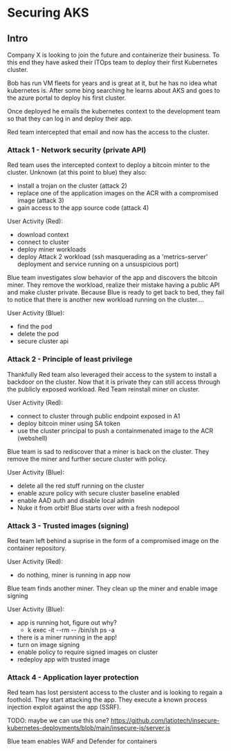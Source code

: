 # Securing AKS

## Intro
Company X is looking to join the future and containerize their business. To this end they have asked their ITOps team to deploy their first Kubernetes cluster.

Bob has run VM fleets for years and is great at it, but he has no idea what kubernetes is. After some bing searching he learns about AKS and goes to the azure portal to deploy his first cluster.

Once deployed he emails the kubernetes context to the development team so that they can log in and deploy their app.

Red team intercepted that email and now has the access to the cluster.

### Attack 1 - Network security (private API)

Red team uses the intercepted context to deploy a bitcoin minter to the cluster.
Unknown (at this point to blue) they also:
  * install a trojan on the cluster (attack 2)
  * replace one of the application images on the ACR with a compromised image (attack 3)
  * gain access to the app source code (attack 4)

User Activity (Red):
  * download context
  * connect to cluster
  * deploy miner workloads
  * deploy Attack 2 workload (ssh masquerading as a 'metrics-server' deployment and service running on a unsuspicious port)

Blue team investigates slow behavior of the app and discovers the bitcoin miner. They remove the workload, realize their mistake having a public API and make cluster private. Because Blue is ready to get back to bed, they fail to notice that there is another new workload running on the cluster....

User Activity (Blue):
  * find the pod
  * delete the pod
  * secure cluster api

### Attack 2 - Principle of least privilege

Thankfully Red team also leveraged their access to the system to install a backdoor on the cluster. Now that it is private they can still access through the publicly exposed workload.
Red Team reinstall miner on cluster.

User Activity (Red):
  * connect to cluster through public endpoint exposed in A1
  * deploy bitcoin miner using SA token
  * use the cluster principal to push a containmenated image to the ACR (webshell)

Blue team is sad to rediscover that a miner is back on the cluster. They remove the miner and further secure cluster with policy.

User Activity (Blue):
  * delete all the red stuff running on the cluster
  * enable azure policy with secure cluster baseline enabled
  * enable AAD auth and disable local admin
  * Nuke it from orbit! Blue starts over with a fresh nodepool


### Attack 3 - Trusted images (signing)

Red team left behind a suprise in the form of a compromised image on the container repository.

User Activity (Red):
  * do nothing, miner is running in app now

Blue team finds another miner. They clean up the miner and enable image signing

User Activity (Blue):
  * app is running hot, figure out why?
    * k exec -it --rm -- /bin/sh ps -a
  * there is a miner running in the app!
  * turn on image signing
  * enable policy to require signed images on cluster
  * redeploy app with trusted image

### Attack 4 - Application layer protection

Red team has lost persistent access to the cluster and is looking to regain a foothold. They start attacking the app. They execute a known process injection exploit against the app (SSRF).

TODO: maybe we can use this one? https://github.com/latiotech/insecure-kubernetes-deployments/blob/main/insecure-js/server.js

Blue team enables WAF and Defender for containers

